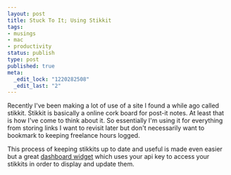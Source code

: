 ```yaml
--- 
layout: post
title: Stuck To It; Using Stikkit
tags: 
- musings
- mac
- productivity
status: publish
type: post
published: true
meta: 
  _edit_lock: "1220282508"
  _edit_last: "2"
---
```

Recently I've been making a lot of use of a site I found a while ago called stikkit. Stikkit is basically a online cork board for post-it notes. At least that is how I've come to think about it. So essentially I'm using it for everything from storing links I want to revisit later but don't necessarily want to bookmark to keeping freelance hours logged.

This process of keeping stikkits up to date and useful is made even easier but a great <a href="http://interblah.net/2007/4/3/stikkit-dashboard-widget" title="stikkit dashboard widget">dashboard widget</a> which uses your api key to access your stikkits in order to display and update them.
